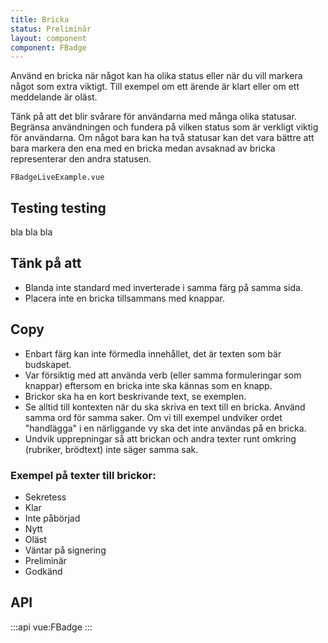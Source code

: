 ```yaml
---
title: Bricka
status: Preliminär
layout: component
component: FBadge
---
```


Använd en bricka när något kan ha olika status eller när du vill markera något som extra viktigt. Till exempel om ett ärende är klart eller om ett meddelande är oläst.

Tänk på att det blir svårare för användarna med många olika statusar. Begränsa användningen och fundera på vilken status som är verkligt viktig för användarna. Om något bara kan ha två statusar kan det vara bättre att bara markera den ena med en bricka medan avsaknad av bricka representerar den andra statusen.

```import live-example
FBadgeLiveExample.vue
```

## Testing testing

bla bla bla

## Tänk på att

- Blanda inte standard med inverterade i samma färg på samma sida.
- Placera inte en bricka tillsammans med knappar.

## Copy

- Enbart färg kan inte förmedla innehållet, det är texten som bär budskapet.
- Var försiktig med att använda verb (eller samma formuleringar som knappar) eftersom en bricka inte ska kännas som en knapp.
- Brickor ska ha en kort beskrivande text, se exemplen.
- Se alltid till kontexten när du ska skriva en text till en bricka. Använd samma ord för samma saker. Om vi till exempel undviker ordet "handlägga" i en närliggande vy ska det inte användas på en bricka.
- Undvik upprepningar så att brickan och andra texter runt omkring (rubriker, brödtext) inte säger samma sak.

### Exempel på texter till brickor:

- Sekretess
- Klar
- Inte påbörjad
- Nytt
- Oläst
- Väntar på signering
- Preliminär
- Godkänd

## API

:::api
vue:FBadge
:::
